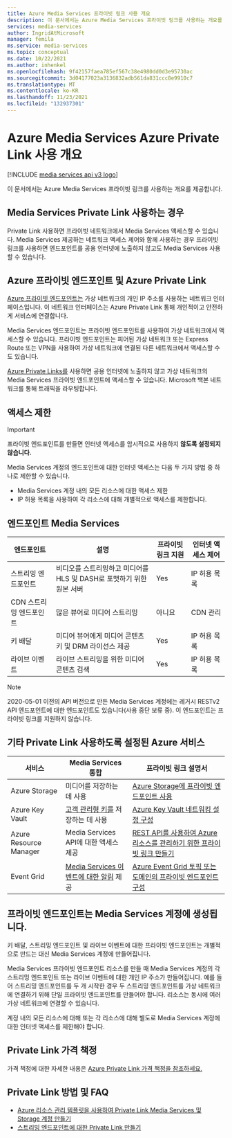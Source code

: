 ```yaml
---
title: Azure Media Services 프라이빗 링크 사용 개요
description: 이 문서에서는 Azure Media Services 프라이빗 링크를 사용하는 개요를 제공합니다.
services: media-services
author: IngridAtMicrosoft
manager: femila
ms.service: media-services
ms.topic: conceptual
ms.date: 10/22/2021
ms.author: inhenkel
ms.openlocfilehash: 9f42157faea785ef567c38e4980dd0d3e95730ac
ms.sourcegitcommit: 3d04177023a3136832adb561da831ccc8e9910c7
ms.translationtype: MT
ms.contentlocale: ko-KR
ms.lasthandoff: 11/23/2021
ms.locfileid: "132937301"
---
```

# <a name="overview-of-using-azure-private-link-with-azure-media-services"></a>Azure Media Services Azure Private Link 사용 개요

[!INCLUDE [media services api v3 logo](./includes/v3-hr.md)]

이 문서에서는 Azure Media Services 프라이빗 링크를 사용하는 개요를 제공합니다.

## <a name="when-to-use-private-link-with-media-services"></a>Media Services Private Link 사용하는 경우

Private Link 사용하면 프라이빗 네트워크에서 Media Services 액세스할 수 있습니다. Media Services 제공하는 네트워크 액세스 제어와 함께 사용하는 경우 프라이빗 링크를 사용하면 엔드포인트를 공용 인터넷에 노출하지 않고도 Media Services 사용할 수 있습니다.

## <a name="azure-private-endpoint-and-azure-private-link"></a>Azure 프라이빗 엔드포인트 및 Azure Private Link

[Azure 프라이빗 엔드포인트는](/azure/private-link/private-endpoint-overview) 가상 네트워크의 개인 IP 주소를 사용하는 네트워크 인터페이스입니다.  이 네트워크 인터페이스는 Azure Private Link 통해 개인적이고 안전하게 서비스에 연결합니다.

Media Services 엔드포인트는 프라이빗 엔드포인트를 사용하여 가상 네트워크에서 액세스할 수 있습니다. 프라이빗 엔드포인트는 피어된 가상 네트워크 또는 Express Route 또는 VPN을 사용하여 가상 네트워크에 연결된 다른 네트워크에서 액세스할 수도 있습니다.

[Azure Private Links를](/azure/private-link/) 사용하면 공용 인터넷에 노출하지 않고 가상 네트워크의 Media Services 프라이빗 엔드포인트에 액세스할 수 있습니다. Microsoft 백본 네트워크를 통해 트래픽을 라우팅합니다.

## <a name="restricting-access"></a>액세스 제한

> [!Important]
> 프라이빗 엔드포인트를 만들면 인터넷 액세스를 암시적으로 사용하지 **않도록 설정되지 않습니다.**

Media Services 계정의 엔드포인트에 대한 인터넷 액세스는 다음 두 가지 방법 중 하나로 제한할 수 있습니다.

- Media Services 계정 내의 모든 리소스에 대한 액세스 제한
- IP 허용 목록을 사용하여 각 리소스에 대해 개별적으로 액세스를 제한합니다.

## <a name="media-services-endpoints"></a>엔드포인트 Media Services

| 엔드포인트                    | 설명                                                               | 프라이빗 링크 지원 | 인터넷 액세스 제어 |
| --------------------------- | ------------------------------------------------------------------------- | --------------------- | ----------------------- |
| 스트리밍 엔드포인트          | 비디오를 스트리밍하고 미디어를 HLS 및 DASH로 포맷하기 위한 원본 서버 | Yes                   | IP 허용 목록            |
| CDN 스트리밍 엔드포인트 | 많은 뷰어로 미디어 스트리밍                                              | 아니요                    | CDN 관리          |
| 키 배달                | 미디어 뷰어에게 미디어 콘텐츠 키 및 DRM 라이선스 제공             | Yes                   | IP 허용 목록            |
| 라이브 이벤트                  | 라이브 스트리밍을 위한 미디어 콘텐츠 검색                                  | Yes                   | IP 허용 목록            |

> [!NOTE]
> 2020-05-01 이전의 API 버전으로 만든 Media Services 계정에는 레거시 RESTv2 API 엔드포인트에 대한 엔드포인트도 있습니다(사용 중단 보류 중).  이 엔드포인트는 프라이빗 링크를 지원하지 않습니다.

## <a name="other-private-link-enabled-azure-services"></a>기타 Private Link 사용하도록 설정된 Azure 서비스

| 서비스                | Media Services 통합                      | 프라이빗 링크 설명서 |
| ---------------------- | ----------------------------------------------- | -------------------------- |
| Azure Storage          | 미디어를 저장하는 데 사용                             | [Azure Storage에 프라이빗 엔드포인트 사용](/azure/storage/common/storage-private-endpoints) |
| Azure Key Vault        | [고객 관리형 키를](security-customer-managed-keys-portal-tutorial.md) 저장하는 데 사용             | [Azure Key Vault 네트워킹 설정 구성](/azure/key-vault/general/how-to-azure-key-vault-network-security) |
| Azure Resource Manager | Media Services API에 대한 액세스 제공          | [REST API를 사용하여 Azure 리소스를 관리하기 위한 프라이빗 링크 만들기](/azure/azure-resource-manager/management/create-private-link-access-rest) |
| Event Grid             | [Media Services 이벤트에 대한 알림](./monitoring/job-state-events-cli-how-to.md) 제공 | [Azure Event Grid 토픽 또는 도메인의 프라이빗 엔드포인트 구성](/azure/event-grid/configure-private-endpoints)  |

## <a name="private-endpoints-are-created-on-the-media-services-account"></a>프라이빗 엔드포인트는 Media Services 계정에 생성됩니다.

키 배달, 스트리밍 엔드포인트 및 라이브 이벤트에 대한 프라이빗 엔드포인트는 개별적으로 만드는 대신 Media Services 계정에 만들어집니다.

Media Services 프라이빗 엔드포인트 리소스를 만들 때 Media Services 계정의 각 스트리밍 엔드포인트 또는 라이브 이벤트에 대한 개인 IP 주소가 만들어집니다. 예를 들어 스트리밍 엔드포인트를 두 개 시작한 경우 두 스트리밍 엔드포인트를 가상 네트워크에 연결하기 위해 단일 프라이빗 엔드포인트를 만들어야 합니다. 리소스는 동시에 여러 가상 네트워크에 연결할 수 있습니다.

계정 내의 모든 리소스에 대해 또는 각 리소스에 대해 별도로 Media Services 계정에 대한 인터넷 액세스를 제한해야 합니다.

## <a name="private-link-pricing"></a>Private Link 가격 책정
가격 책정에 대한 자세한 내용은 [Azure Private Link 가격 책정을 참조하세요.](https://azure.microsoft.com/pricing/details/private-link)

## <a name="private-link-how-tos-and-faqs"></a>Private Link 방법 및 FAQ

- [Azure 리소스 관리 템플릿을 사용하여 Private Link Media Services 및 Storage 계정 만들기](security-private-link-arm-how-to.md)
- [스트리밍 엔드포인트에 대한 Private Link 만들기](security-private-link-streaming-endpoint-how-to.md)
